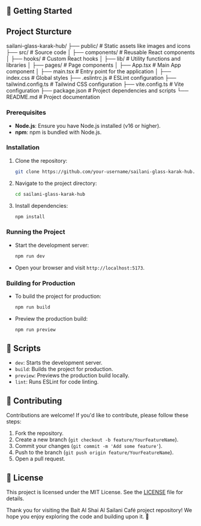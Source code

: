 ## 🚀 Getting Started

## Project Sturcture

sailani-glass-karak-hub/
├── public/ # Static assets like images and icons
├── src/ # Source code
│ ├── components/ # Reusable React components
│ ├── hooks/ # Custom React hooks
│ ├── lib/ # Utility functions and libraries
│ ├── pages/ # Page components
│ ├── App.tsx # Main App component
│ ├── main.tsx # Entry point for the application
│ ├── index.css # Global styles
├── .eslintrc.js # ESLint configuration
├── tailwind.config.ts # Tailwind CSS configuration
├── vite.config.ts # Vite configuration
├── package.json # Project dependencies and scripts
└── README.md # Project documentation


### Prerequisites

- **Node.js**: Ensure you have Node.js installed (v16 or higher).
- **npm**: npm is bundled with Node.js.

### Installation

1. Clone the repository:
   ```bash
   git clone https://github.com/your-username/sailani-glass-karak-hub.git
   ```
2. Navigate to the project directory:
   ```bash
   cd sailani-glass-karak-hub
   ```
3. Install dependencies:
   ```bash
   npm install
   ```

### Running the Project

- Start the development server:
  ```bash
  npm run dev
  ```
- Open your browser and visit `http://localhost:5173`.

### Building for Production

- To build the project for production:
  ```bash
  npm run build
  ```
- Preview the production build:
  ```bash
  npm run preview
  ```

## 📜 Scripts

- `dev`: Starts the development server.
- `build`: Builds the project for production.
- `preview`: Previews the production build locally.
- `lint`: Runs ESLint for code linting.

## 🤝 Contributing

Contributions are welcome! If you'd like to contribute, please follow these steps:

1. Fork the repository.
2. Create a new branch (`git checkout -b feature/YourFeatureName`).
3. Commit your changes (`git commit -m 'Add some feature'`).
4. Push to the branch (`git push origin feature/YourFeatureName`).
5. Open a pull request.

## 📄 License

This project is licensed under the MIT License. See the [LICENSE](LICENSE) file for details.

Thank you for visiting the Bait Al Shai Al Sailani Café project repository! We hope you enjoy exploring the code and building upon it. 🎉
